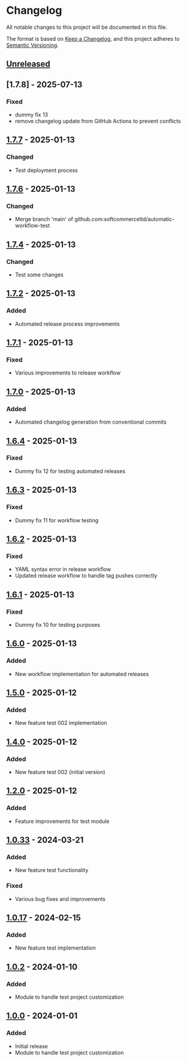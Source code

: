 # Changelog

All notable changes to this project will be documented in this file.

The format is based on [Keep a Changelog](https://keepachangelog.com/en/1.0.0/),
and this project adheres to [Semantic Versioning](https://semver.org/spec/v2.0.0.html).

## [Unreleased]

## [1.7.8] - 2025-07-13
### Fixed
- dummy fix 13
- remove changelog update from GitHub Actions to prevent conflicts

## [1.7.7] - 2025-01-13
### Changed
- Test deployment process

## [1.7.6] - 2025-01-13
### Changed
- Merge branch 'main' of github.com:softcommerceltd/automatic-workflow-test

## [1.7.4] - 2025-01-13
### Changed
- Test some changes

## [1.7.2] - 2025-01-13
### Added
- Automated release process improvements

## [1.7.1] - 2025-01-13
### Fixed
- Various improvements to release workflow

## [1.7.0] - 2025-01-13
### Added
- Automated changelog generation from conventional commits

## [1.6.4] - 2025-01-13
### Fixed
- Dummy fix 12 for testing automated releases

## [1.6.3] - 2025-01-13
### Fixed
- Dummy fix 11 for workflow testing

## [1.6.2] - 2025-01-13
### Fixed
- YAML syntax error in release workflow
- Updated release workflow to handle tag pushes correctly

## [1.6.1] - 2025-01-13
### Fixed
- Dummy fix 10 for testing purposes

## [1.6.0] - 2025-01-13
### Added
- New workflow implementation for automated releases

## [1.5.0] - 2025-01-12
### Added
- New feature test 002 implementation

## [1.4.0] - 2025-01-12
### Added
- New feature test 002 (initial version)

## [1.2.0] - 2025-01-12
### Added
- Feature improvements for test module

## [1.0.33] - 2024-03-21
### Added
- New feature test functionality
### Fixed
- Various bug fixes and improvements

## [1.0.17] - 2024-02-15
### Added
- New feature test implementation

## [1.0.2] - 2024-01-10
### Added
- Module to handle test project customization

## [1.0.0] - 2024-01-01
### Added
- Initial release
- Module to handle test project customization

[Unreleased]: https://github.com/softcommerceltd/automatic-workflow-test/compare/v1.7.7...HEAD
[1.7.7]: https://github.com/softcommerceltd/automatic-workflow-test/compare/v1.7.6...v1.7.7
[1.7.6]: https://github.com/softcommerceltd/automatic-workflow-test/compare/v1.7.4...v1.7.6
[1.7.4]: https://github.com/softcommerceltd/automatic-workflow-test/compare/v1.7.2...v1.7.4
[1.7.2]: https://github.com/softcommerceltd/automatic-workflow-test/compare/v1.7.1...v1.7.2
[1.7.1]: https://github.com/softcommerceltd/automatic-workflow-test/compare/v1.7.0...v1.7.1
[1.7.0]: https://github.com/softcommerceltd/automatic-workflow-test/compare/v1.6.4...v1.7.0
[1.6.4]: https://github.com/softcommerceltd/automatic-workflow-test/compare/v1.6.3...v1.6.4
[1.6.3]: https://github.com/softcommerceltd/automatic-workflow-test/compare/v1.6.2...v1.6.3
[1.6.2]: https://github.com/softcommerceltd/automatic-workflow-test/compare/v1.6.1...v1.6.2
[1.6.1]: https://github.com/softcommerceltd/automatic-workflow-test/compare/v1.6.0...v1.6.1
[1.6.0]: https://github.com/softcommerceltd/automatic-workflow-test/compare/v1.5.0...v1.6.0
[1.5.0]: https://github.com/softcommerceltd/automatic-workflow-test/compare/v1.4.0...v1.5.0
[1.4.0]: https://github.com/softcommerceltd/automatic-workflow-test/compare/v1.2.0...v1.4.0
[1.2.0]: https://github.com/softcommerceltd/automatic-workflow-test/compare/v1.0.33...v1.2.0
[1.0.33]: https://github.com/softcommerceltd/automatic-workflow-test/compare/v1.0.17...v1.0.33
[1.0.17]: https://github.com/softcommerceltd/automatic-workflow-test/compare/v1.0.2...v1.0.17
[1.0.2]: https://github.com/softcommerceltd/automatic-workflow-test/compare/v1.0.0...v1.0.2
[1.0.0]: https://github.com/softcommerceltd/automatic-workflow-test/releases/tag/v1.0.0